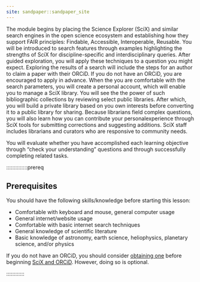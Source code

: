 ```yaml
---
site: sandpaper::sandpaper_site
---
```


The module begins by placing the Science Explorer (SciX) and similar search engines in the open science ecosystem and establishing how they support FAIR principles: Findable, Accessible, Interoperable, Reusable. You will be introduced to search features through examples highlighting the strengths of SciX for discipline-specific and interdisciplinary queries. After guided exploration, you will apply these techniques to a question you might expect. Exploring the results of a search will include the steps for an author to claim a paper with their ORCiD. If you do not have an ORCiD, you are encouraged to apply in advance. When the you are comfortable with the search parameters, you will create a personal account, which will enable you to manage a SciX library. You will see the the power of such bibliographic collections by reviewing select public libraries. After which, you will build a private library based on you own interests before converting it to a public library for sharing. Because librarians field complex questions, you will also learn how you can contribute your personalexperience through SciX tools for submitting corrections and suggesting additions. SciX staff includes librarians and curators who are responsive to community needs.  

You will evaluate whether you have accomplished each learning objective through “check your understanding” questions and through successfully completing related tasks. 

::::::::::::::prereq 

## Prerequisites

You should have the following skills/knowledge before starting this lesson:

- Comfortable with keyboard and mouse, general computer usage
- General internet/website usage
- Comfortable with basic internet search techniques
- General knowledge of scientific literature
- Basic knowledge of astronomy, earth science, heliophysics, planetary science, and/or physics

If you do not have an ORCiD, you should consider [obtaining one](https://orcid.org/) before beginning [SciX and ORCiD](https://ucla-imls-open-sci.info/lc-scix-open-science/orcid_scix.html). However, doing so is optional.

::::::::::::
